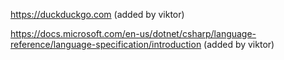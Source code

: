 https://duckduckgo.com (added by viktor)

https://docs.microsoft.com/en-us/dotnet/csharp/language-reference/language-specification/introduction (added by viktor)

